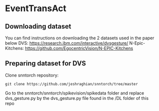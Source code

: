 # EventTransAct

## Downloading dataset
You can find instructions on downloading the 2 datasets used in the paper below
DVS: https://research.ibm.com/interactive/dvsgesture/
N-Epic-Kitchens: https://github.com/EgocentricVision/N-EPIC-Kitchens

## Preparing dataset for DVS
Clone snntorch repository:
```
git clone https://github.com/jeshraghian/snntorch/tree/master
```
Go to the snntorch/snntorch/spikevision/spikedata folder and replace dvs_gesture.py by the dvs_gesture.py file found in the /DL folder of this repo

